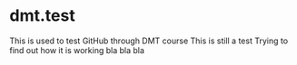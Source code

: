 # dmt.test
This is used to test GitHub through DMT course
This is still a test
Trying to find out how it is working
bla bla bla
